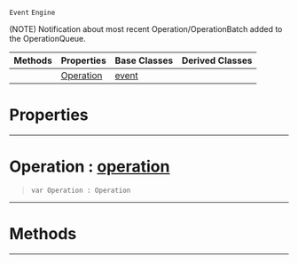  `Event` `Engine`



(NOTE) Notification about most recent Operation/OperationBatch added to the OperationQueue.

|Methods|Properties|Base Classes|Derived Classes|
|---|---|---|---|
| |[ Operation](https://github.com/PlasmaEngine/PlasmaDocs/blob/master/code_reference/class_reference/operationqueueevent.markdown#operation-plasma-engine-do)|[event](https://github.com/PlasmaEngine/PlasmaDocs/blob/master/code_reference/class_reference/event.markdown)| |


 #  Properties


---  
 #  Operation : [operation](https://github.com/PlasmaEngine/PlasmaDocs/blob/master/code_reference/class_reference/operation.markdown)

> 
> ``` lang=cpp, name=Lightning
> var Operation : Operation


---  
 #  Methods


---  
 

 